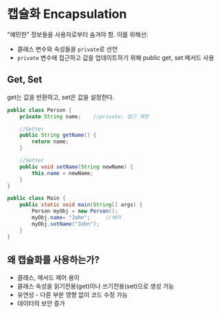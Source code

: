 # 캡슐화 Encapsulation
"예민한" 정보들을 사용자로부터 숨겨야 함. 이를 위해선: 
- 클래스 변수와 속성들을 `private`로 선언
- `private` 변수에 접근하고 값을 업데이트하기 위해 public get, set 메서드 사용

## Get, Set
get는 값을 반환하고, set은 값을 설정한다.
```java
public class Person {
    private String name;    //private: 접근 제한

    //Getter
    public String getName() {
        return name;
    }

    //Setter
    public void setName(String newName) {
        this.name = newName;
    }
}
```
```java
public class Main {
    public static void main(String[] args) {
        Person myObj = new Person();
        myObj.name= "John";     //에러
        myObj.setName("John");
    }
}
```

## 왜 캡슐화를 사용하는가?
- 클래스, 메서드 제어 용이
- 클래스 속성을 읽기전용(get)이나 쓰기전용(set)으로 생성 가능
- 유연성 - 다른 부분 영향 없이 코드 수정 가능
- 데이터의 보안 증가